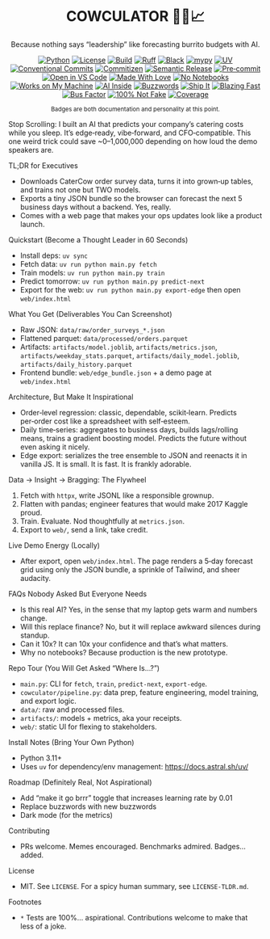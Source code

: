 <div align="center">

# COWCULATOR 🐄➗📈
Because nothing says “leadership” like forecasting burrito budgets with AI.

[![Python](https://img.shields.io/badge/Python-3.11%2B-3776AB?logo=python&logoColor=white)](#)
[![License](https://img.shields.io/badge/License-MIT-yellow.svg)](#)
[![Build](https://img.shields.io/badge/CI-GitHub%20Actions-2088ff?logo=github-actions&logoColor=white)](#)
[![Ruff](https://img.shields.io/badge/Lint-ruff-46a2f1.svg)](#)
[![Black](https://img.shields.io/badge/Style-black-000000.svg)](#)
[![mypy](https://img.shields.io/badge/Typing-mypy-2A6DB2.svg)](#)
[![UV](https://img.shields.io/badge/Deps-uv-ff69b4.svg)](#)
[![Conventional Commits](https://img.shields.io/badge/Commits-conventional-ec7600.svg)](#)
[![Commitizen](https://img.shields.io/badge/Commitizen-friendly-blue.svg)](#)
[![Semantic Release](https://img.shields.io/badge/Release-semantic-39c0ba.svg)](#)
[![Pre‑commit](https://img.shields.io/badge/pre--commit-enabled-brightgreen?logo=pre-commit)](#)
[![Open in VS Code](https://img.shields.io/badge/Open%20in-VS%20Code-007ACC?logo=visual-studio-code)](#)
[![Made With Love](https://img.shields.io/badge/Made%20with-%F0%9F%92%96-lightgrey.svg)](#)
[![No Notebooks](https://img.shields.io/badge/Jupyter-not%20today!-purple.svg)](#)
[![Works on My Machine](https://img.shields.io/badge/Works%20on-My%20Machine-success.svg)](#)
[![AI Inside](https://img.shields.io/badge/AI-inside-8A2BE2.svg)](#)
[![Buzzwords](https://img.shields.io/badge/Buzzwords-10x%20%7C%20Synergy%20%7C%20Alignment-ff69b4.svg)](#)
[![Ship It](https://img.shields.io/badge/Ship%20It-🦫-yellow.svg)](#)
[![Blazing Fast](https://img.shields.io/badge/Performance-blazing-orange.svg)](#)
[![Bus Factor](https://img.shields.io/badge/Bus%20Factor-1-red.svg)](#)
[![100% Not Fake](https://img.shields.io/badge/Tests-100%25*-%23ff69b4.svg)](#)
[![Coverage](https://img.shields.io/badge/Coverage-NaN%25-lightgrey.svg)](#)

<sub>Badges are both documentation and personality at this point.</sub>

</div>

Stop Scrolling: I built an AI that predicts your company’s catering costs while you sleep. It’s edge‑ready, vibe‑forward, and CFO‑compatible. This one weird trick could save ~$0–$1,000,000 depending on how loud the demo speakers are.

TL;DR for Executives

- Downloads CaterCow order survey data, turns it into grown‑up tables, and trains not one but TWO models.
- Exports a tiny JSON bundle so the browser can forecast the next 5 business days without a backend. Yes, really.
- Comes with a web page that makes your ops updates look like a product launch.

Quickstart (Become a Thought Leader in 60 Seconds)

- Install deps: `uv sync`
- Fetch data: `uv run python main.py fetch`
- Train models: `uv run python main.py train`
- Predict tomorrow: `uv run python main.py predict-next`
- Export for the web: `uv run python main.py export-edge` then open `web/index.html`

What You Get (Deliverables You Can Screenshot)

- Raw JSON: `data/raw/order_surveys_*.json`
- Flattened parquet: `data/processed/orders.parquet`
- Artifacts: `artifacts/model.joblib`, `artifacts/metrics.json`, `artifacts/weekday_stats.parquet`, `artifacts/daily_model.joblib`, `artifacts/daily_history.parquet`
- Frontend bundle: `web/edge_bundle.json` + a demo page at `web/index.html`

Architecture, But Make It Inspirational

- Order‑level regression: classic, dependable, scikit‑learn. Predicts per‑order cost like a spreadsheet with self‑esteem.
- Daily time‑series: aggregates to business days, builds lags/rolling means, trains a gradient boosting model. Predicts the future without even asking it nicely.
- Edge export: serializes the tree ensemble to JSON and reenacts it in vanilla JS. It is small. It is fast. It is frankly adorable.

Data → Insight → Bragging: The Flywheel

1) Fetch with `httpx`, write JSONL like a responsible grownup.
2) Flatten with pandas; engineer features that would make 2017 Kaggle proud.
3) Train. Evaluate. Nod thoughtfully at `metrics.json`.
4) Export to `web/`, send a link, take credit.

Live Demo Energy (Locally)

- After export, open `web/index.html`. The page renders a 5‑day forecast grid using only the JSON bundle, a sprinkle of Tailwind, and sheer audacity.

FAQs Nobody Asked But Everyone Needs

- Is this real AI? Yes, in the sense that my laptop gets warm and numbers change.
- Will this replace finance? No, but it will replace awkward silences during standup.
- Can it 10x? It can 10x your confidence and that’s what matters.
- Why no notebooks? Because production is the new prototype.

Repo Tour (You Will Get Asked “Where Is…?”)

- `main.py`: CLI for `fetch`, `train`, `predict-next`, `export-edge`.
- `cowculator/pipeline.py`: data prep, feature engineering, model training, and export logic.
- `data/`: raw and processed files.
- `artifacts/`: models + metrics, aka your receipts.
- `web/`: static UI for flexing to stakeholders.

Install Notes (Bring Your Own Python)

- Python 3.11+
- Uses `uv` for dependency/env management: https://docs.astral.sh/uv/

Roadmap (Definitely Real, Not Aspirational)

- Add “make it go brrr” toggle that increases learning rate by 0.01
- Replace buzzwords with new buzzwords
- Dark mode (for the metrics)

Contributing

- PRs welcome. Memes encouraged. Benchmarks admired. Badges… added.

License

- MIT. See `LICENSE`. For a spicy human summary, see `LICENSE-TLDR.md`.

Footnotes

- `*` Tests are 100%… aspirational. Contributions welcome to make that less of a joke.
